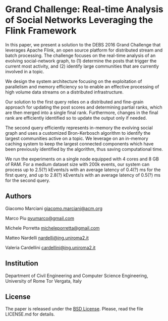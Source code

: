 # Grand Challenge: Real-time Analysis of Social Networks Leveraging the Flink Framework

In this paper, we present a solution to the DEBS 2016 Grand Challenge that leverages Apache Flink, an open source platform for distributed stream and batch processing. The challenge focuses on the real-time analysis of an evolving social-network graph, to (1) determine the posts that trigger the current most activity, and (2) identify large communities that are currently involved in a topic.

We design the system architecture focusing on the exploitation of parallelism and memory efficiency so to enable an effective processing of high volume data streams on a distributed infrastructure.

Our solution to the first query relies on a distributed and fine-grain approach for updating the post scores and determining partial ranks, which are then merged into a single final rank. Furthermore, changes in the final rank are efficiently identified so to update the output only if needed.

The second query efficiently represents in-memory the evolving social graph and uses a customized Bron-Kerbosch algorithm to identify the largest communities active on a topic. We leverage on an in-memory caching system to keep the largest connected components which have been previously identified by the algorithm, thus saving computational time.

We run the experiments on a single node equipped with 4 cores and 8 GB of RAM. For a medium dataset size with 200k events, our system can process up to 2.5(?) kEvents/s with an average latency of 0.4(?) ms for the first query, and up to 2.8(?) kEvents/s with an average latency of 0.5(?) ms for the second query.


## Authors
Giacomo Marciani [giacomo.marciani@acm.org](mailto:giacomo.marciani@acm.org)

Marco Piu [pyumarco@gmail.com](mailto:pyumarco@gmail.com)

Michele Porretta [micheleporretta@gmail.com](mailto:micheleporretta@gmail.com)

Matteo Nardelli [nardelli@ing.uniroma2.it](mailto:nardelli@ing.uniroma2.it)

Valeria Cardellini [cardellini@ing.uniroma2.it](mailto:cardellini@ing.uniroma2.it)


## Institution
Department of Civil Engineering and Computer Science Engineering, University of Rome Tor Vergata, Italy


## License
The paper is released under the [BSD License](https://opensource.org/licenses/BSD-3-Clause).
Please, read the file LICENSE.md for details.
